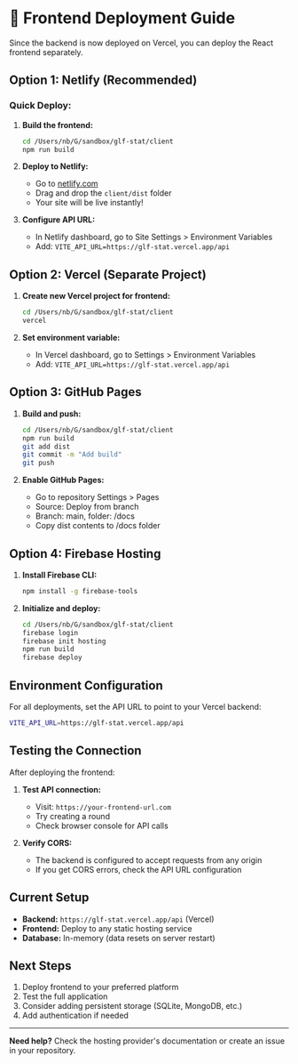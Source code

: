 # 🎨 Frontend Deployment Guide

Since the backend is now deployed on Vercel, you can deploy the React frontend separately.

## Option 1: Netlify (Recommended)

### Quick Deploy:
1. **Build the frontend:**
   ```bash
   cd /Users/nb/G/sandbox/glf-stat/client
   npm run build
   ```

2. **Deploy to Netlify:**
   - Go to [netlify.com](https://netlify.com)
   - Drag and drop the `client/dist` folder
   - Your site will be live instantly!

3. **Configure API URL:**
   - In Netlify dashboard, go to Site Settings > Environment Variables
   - Add: `VITE_API_URL=https://glf-stat.vercel.app/api`

## Option 2: Vercel (Separate Project)

1. **Create new Vercel project for frontend:**
   ```bash
   cd /Users/nb/G/sandbox/glf-stat/client
   vercel
   ```

2. **Set environment variable:**
   - In Vercel dashboard, go to Settings > Environment Variables
   - Add: `VITE_API_URL=https://glf-stat.vercel.app/api`

## Option 3: GitHub Pages

1. **Build and push:**
   ```bash
   cd /Users/nb/G/sandbox/glf-stat/client
   npm run build
   git add dist
   git commit -m "Add build"
   git push
   ```

2. **Enable GitHub Pages:**
   - Go to repository Settings > Pages
   - Source: Deploy from branch
   - Branch: main, folder: /docs
   - Copy dist contents to /docs folder

## Option 4: Firebase Hosting

1. **Install Firebase CLI:**
   ```bash
   npm install -g firebase-tools
   ```

2. **Initialize and deploy:**
   ```bash
   cd /Users/nb/G/sandbox/glf-stat/client
   firebase login
   firebase init hosting
   npm run build
   firebase deploy
   ```

## Environment Configuration

For all deployments, set the API URL to point to your Vercel backend:

```bash
VITE_API_URL=https://glf-stat.vercel.app/api
```

## Testing the Connection

After deploying the frontend:

1. **Test API connection:**
   - Visit: `https://your-frontend-url.com`
   - Try creating a round
   - Check browser console for API calls

2. **Verify CORS:**
   - The backend is configured to accept requests from any origin
   - If you get CORS errors, check the API URL configuration

## Current Setup

- **Backend:** `https://glf-stat.vercel.app/api` (Vercel)
- **Frontend:** Deploy to any static hosting service
- **Database:** In-memory (data resets on server restart)

## Next Steps

1. Deploy frontend to your preferred platform
2. Test the full application
3. Consider adding persistent storage (SQLite, MongoDB, etc.)
4. Add authentication if needed

---

**Need help?** Check the hosting provider's documentation or create an issue in your repository.
